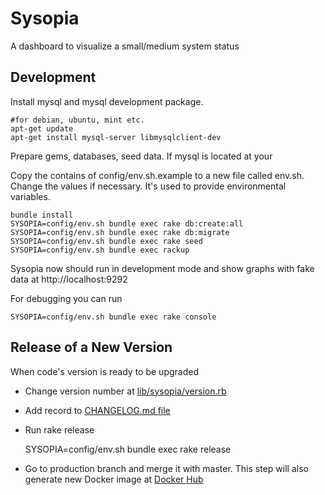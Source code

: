 Sysopia
=======
A dashboard to visualize a small/medium system status

Development
-----------
Install mysql and mysql development package.

    #for debian, ubuntu, mint etc.
    apt-get update
    apt-get install mysql-server libmysqlclient-dev

Prepare gems, databases, seed data. If mysql is located at your

Copy the contains of config/env.sh.example to a new file called env.sh. Change the values if necessary. It's used to provide environmental variables.

    bundle install
    SYSOPIA=config/env.sh bundle exec rake db:create:all
    SYSOPIA=config/env.sh bundle exec rake db:migrate
    SYSOPIA=config/env.sh bundle exec rake seed
    SYSOPIA=config/env.sh bundle exec rackup

Sysopia now should run in development mode and show graphs with fake data at
http://localhost:9292

For debugging you can run

    SYSOPIA=config/env.sh bundle exec rake console

Release of a New Version
------------------------

When code's version is ready to be upgraded

* Change version number at [lib/sysopia/version.rb][2]

* Add record to [CHANGELOG.md file][3]

* Run rake release

    SYSOPIA=config/env.sh bundle exec rake release

* Go to production branch and merge it with master. This step will also
  generate new Docker image at [Docker Hub][4]

[1]: https://raw.githubusercontent.com/EOL/sysopia/master/config/env.sh
[2]: https://raw.githubusercontent.com/EOL/sysopia/master/lib/sysopia/version.rb
[3]: https://raw.githubusercontent.com/EOL/sysopia/master/CHANGELOG.md
[4]: https://registry.hub.docker.com/u/encoflife/sysopia/
